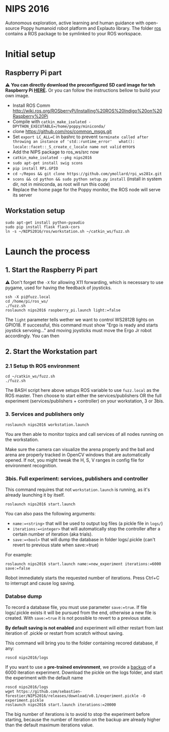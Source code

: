 # NIPS 2016
Autonomous exploration, active learning and human guidance with open-source Poppy humanoid robot platform and Explauto library.
The folder [ros](ros) contains a ROS package to be symlinked to your ROS workspace.

# Initial setup
## Raspberry Pi part

⚠️ **You can directly download the preconfigured SD card image for teh Raspberry Pi [HERE](https://github.com/sebastien-forestier/NIPS2016/releases/tag/v0.1).** Or you can follow the instructions bellow to build your own image.

  - Install ROS Comm http://wiki.ros.org/ROSberryPi/Installing%20ROS%20Indigo%20on%20Raspberry%20Pi
  - Compile with `catkin_make_isolated -DPYTHON_EXECUTABLE=/home/poppy/miniconda/`
  - clone https://github.com/ros/common_msgs.git
  - Set `export LC_ALL=C` in bashrc to prevent `terminate called after throwing an instance of 'std::runtime_error'   what():  locale::facet::_S_create_c_locale name not valid` errors
  - Add the NIPS package to ros_ws/src now
  -  `catkin_make_isolated --pkg nips2016`
  - `sudo apt-get install swig scons`
  - `pip install RPi.GPIO`
  - `cd ~/Repos && git clone https://github.com/ymollard/rpi_ws281x.git`
  - `scons && cd python && sudo python setup.py install`  (install in system dir, not in miniconda, as root will run this code)
  - Replace the home page for the Poppy monitor, the ROS node will serve its server


## Workstation setup
```
sudo apt-get install python-pyaudio
sudo pip install flask flask-cors
ln -s ~/NIPS2016/ros/workstation.sh ~/catkin_ws/fuzz.sh
```

# Launch the process
## 1. Start the Raspberry Pi part
⚠️  Don't forget the `-X` for allowing X11 forwarding, which is necessary to use pygame, used for having the feedback of joysticks.
 
```
ssh -X pi@fuzz.local
cd /home/pi/ros_ws/
./fuzz.sh
roslaunch nips2016 raspberry_pi.launch light:=false
```
The `light` parameter tells wether we want to control WS2812B lights on GPIO18.
If successful, this command must show "Ergo is ready and starts joystick servoing..." and moving joysticks must move the Ergo Jr robot accordingly. You can then

## 2. Start the Workstation part
### 2.1 Setup th ROS environment
```
cd ~/catkin_ws/fuzz.sh
./fuzz.sh
```
The BASH script here above setups ROS variable to use `fuzz.local` as the ROS master.
Then choose to start either the services/publishers OR the full experiment (services/publishers + controller) on your workstation, 3 or 3bis.

### 3. Services and publishers only
```
roslaunch nips2016 workstation.launch
```
You are then able to monitor topics and call services of all nodes running on the workstation.

Make sure the camera can visualize the arena properly and the ball and arena are properly tracked in OpenCV windows that are automatically opened. If not, you might tweak the H, S, V ranges in config file for environment recognition.

### 3bis. Full experiment: services, publishers and controller
This command requires that not `workstation.launch` is running, as it's already launching it by itself.
```
roslaunch nips2016 start.launch
```
You can also pass the following arguments:
 - `name:=<string>` that will be used to output log files (a pickle file in `logs/`)
 - `iterations:=<integer>` that will automatically stop the controller after a certain number of iteration (aka trials).
 - `save:=<bool>` that will dump the database in folder logs/<name>.pickle (can't revert to previous state when save:=true)

 For example:
```
roslaunch nips2016 start.launch name:=new_experiment iterations:=6000 save:=false
```

Robot immediately starts the requested number of iterations. Press Ctrl+C to interrupt and cause log saving.

### Databse dump

To record a database file, you must use parameter `save:=true`.
If file logs/<name>.pickle exists it will be pursued from the end, otherwise a new file is created.
With `save:=true` it is not possible to revert to a previous state.

**By default saving is not enabled** and experiment will either restart from last iteration of <name>.pickle or restart from scratch without saving.

This command will bring you to the folder containing recored database, if any:
```
roscd nips2016/logs
```



If you want to use a **pre-trained environment**, we provide a [backup](https://github.com/sebastien-forestier/NIPS2016/releases/download/v0.1/experiment.pickle) of a 6000 iteration experiment. 
Download the pickle on the logs folder, and start the experiment with the default name
```
roscd nips2016/logs
wget https://github.com/sebastien-forestier/NIPS2016/releases/download/v0.1/experiment.pickle -O experiment.pickle
roslaunch nips2016 start.launch iterations:=20000
```
The big number of iterations is to avoid to stop the experiment before starting, because the number of iteration on the backup are already higher than the default maximum iterations value.
